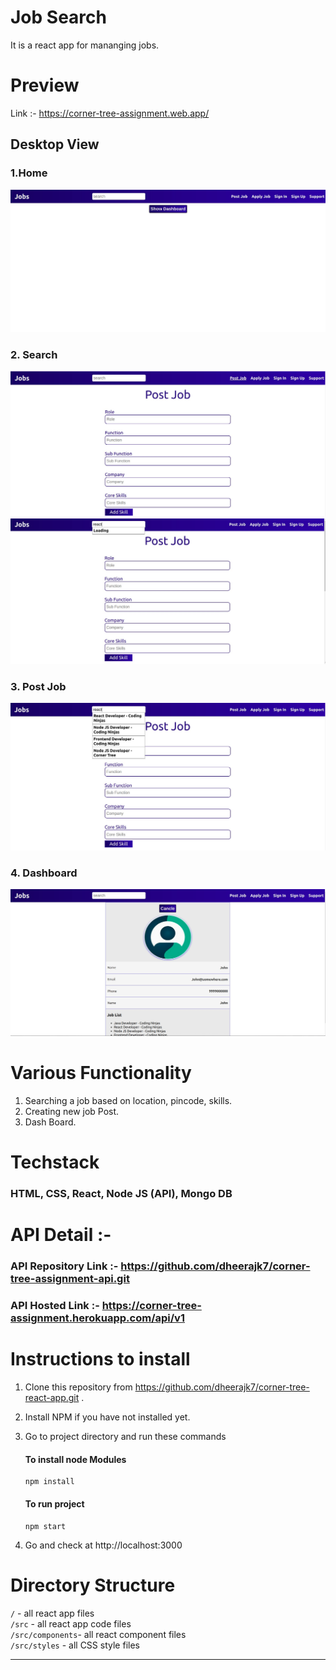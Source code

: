 # Job Search

It is a react app for mananging jobs.

# Preview

Link :- https://corner-tree-assignment.web.app/

## Desktop View

### 1.Home

![preview image](./assets/images/1.jpg)

### 2. Search

![preview image](./assets/images/2.jpg)
![preview image](./assets/images/3.jpg)

### 3. Post Job

![preview image](./assets/images/4.jpg)

### 4. Dashboard

![preview image](./assets/images/5.jpg)

# Various Functionality

1. Searching a job based on location, pincode, skills.
2. Creating new job Post.
3. Dash Board.

# Techstack

### HTML, CSS, React, Node JS (API), Mongo DB

# API Detail :-

### API Repository Link :- https://github.com/dheerajk7/corner-tree-assignment-api.git

### API Hosted Link :- https://corner-tree-assignment.herokuapp.com/api/v1

# Instructions to install

1. Clone this repository from https://github.com/dheerajk7/corner-tree-react-app.git .
2. Install NPM if you have not installed yet.
3. Go to project directory and run these commands

   #### To install node Modules

   ```
   npm install
   ```

   #### To run project

   ```
   npm start
   ```

4. Go and check at http://localhost:3000

# Directory Structure

`/` - all react app files <br>
`/src` - all react app code files <br>
`/src/components`- all react component files <br>
`/src/styles` - all CSS style files <br>

---
